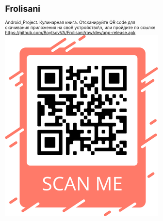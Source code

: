 # Frolisani
Android_Project. Кулинарная книга.
Отсканируйте QR code для скачивания приложения на своё устройство\n, или пройдите по ссылке https://github.com/BoytsovVA/Frolisani/raw/dev/app-release.apk
![alt text](qr_frolisani.png "QR code для скачивания")​
